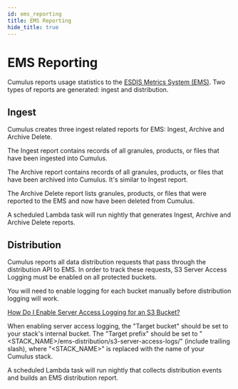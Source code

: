 ```yaml
---
id: ems_reporting
title: EMS Reporting
hide_title: true
---
```


# EMS Reporting
Cumulus reports usage statistics to the [ESDIS Metrics System (EMS)](https://earthdata.nasa.gov/about/science-system-description/eosdis-components/esdis-metrics-system-ems).
Two types of reports are generated: ingest and distribution.

## Ingest

Cumulus creates three ingest related reports for EMS: Ingest, Archive and Archive Delete.

The Ingest report contains records of all granules, products, or files that have been ingested into Cumulus.

The Archive report contains records of all granules, products, or files that have been archived into Cumulus.  It's similar to Ingest report.

The Archive Delete report lists granules, products, or files that were reported to the EMS and now have been deleted from Cumulus.

A scheduled Lambda task will run nightly that generates Ingest, Archive and Archive Delete reports.

## Distribution

Cumulus reports all data distribution requests that pass through the
distribution API to EMS. In order to track these requests, S3 Server Access
Logging must be enabled on all protected buckets.

You will need to enable logging for each bucket manually before distribution
logging will work.

[How Do I Enable Server Access Logging for an S3 Bucket?](https://docs.aws.amazon.com/AmazonS3/latest/user-guide/server-access-logging.html)

When enabling server access logging, the "Target bucket" should be set to your
stack's internal bucket. The "Target prefix" should be set to
"<STACK_NAME>/ems-distribution/s3-server-access-logs/" (include trailing slash),
where "<STACK_NAME>" is replaced with the name of your Cumulus stack.

A scheduled Lambda task will run nightly that collects distribution events and
builds an EMS distribution report.
